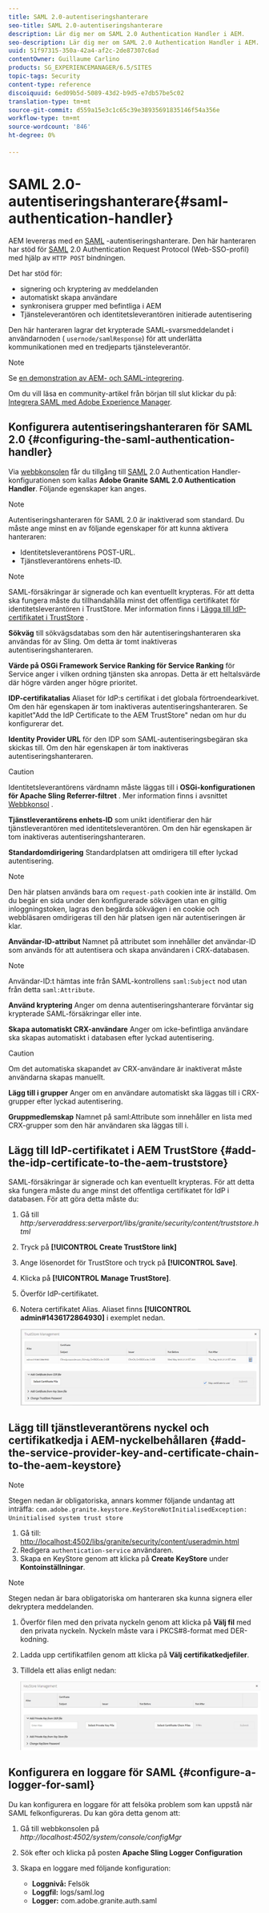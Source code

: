 ```yaml
---
title: SAML 2.0-autentiseringshanterare
seo-title: SAML 2.0-autentiseringshanterare
description: Lär dig mer om SAML 2.0 Authentication Handler i AEM.
seo-description: Lär dig mer om SAML 2.0 Authentication Handler i AEM.
uuid: 51f97315-350a-42a4-af2c-2de87307c6ad
contentOwner: Guillaume Carlino
products: SG_EXPERIENCEMANAGER/6.5/SITES
topic-tags: Security
content-type: reference
discoiquuid: 6ed09b5d-5089-43d2-b9d5-e7db57be5c02
translation-type: tm+mt
source-git-commit: d559a15e3c1c65c39e38935691835146f54a356e
workflow-type: tm+mt
source-wordcount: '846'
ht-degree: 0%

---
```



# SAML 2.0-autentiseringshanterare{#saml-authentication-handler}

AEM levereras med en [SAML](http://saml.xml.org/saml-specifications) -autentiseringshanterare. Den här hanteraren har stöd för [SAML](http://saml.xml.org/saml-specifications) 2.0 Authentication Request Protocol (Web-SSO-profil) med hjälp av `HTTP POST` bindningen.

Det har stöd för:

* signering och kryptering av meddelanden
* automatiskt skapa användare
* synkronisera grupper med befintliga i AEM
* Tjänsteleverantören och identitetsleverantören initierade autentisering

Den här hanteraren lagrar det krypterade SAML-svarsmeddelandet i användarnoden ( `usernode/samlResponse`) för att underlätta kommunikationen med en tredjeparts tjänsteleverantör.

>[!NOTE]
>
>Se [en demonstration av AEM- och SAML-integrering](https://helpx.adobe.com/experience-manager/kb/simple-saml-demo.html).
>
>Om du vill läsa en community-artikel från början till slut klickar du på: [Integrera SAML med Adobe Experience Manager](https://helpx.adobe.com/experience-manager/using/aem63_saml.html).

## Konfigurera autentiseringshanteraren för SAML 2.0 {#configuring-the-saml-authentication-handler}

Via [webbkonsolen](/help/sites-deploying/configuring-osgi.md) får du tillgång till [SAML](http://saml.xml.org/saml-specifications) 2.0 Authentication Handler-konfigurationen som kallas **Adobe Granite SAML 2.0 Authentication Handler**. Följande egenskaper kan anges.

>[!NOTE]
>
>Autentiseringshanteraren för SAML 2.0 är inaktiverad som standard. Du måste ange minst en av följande egenskaper för att kunna aktivera hanteraren:
>
>* Identitetsleverantörens POST-URL.
>* Tjänstleverantörens enhets-ID.
>



>[!NOTE]
>
>SAML-försäkringar är signerade och kan eventuellt krypteras. För att detta ska fungera måste du tillhandahålla minst det offentliga certifikatet för identitetsleverantören i TrustStore. Mer information finns i [Lägga till IdP-certifikatet i TrustStore](/help/sites-administering/saml-2-0-authenticationhandler.md#add-the-idp-certificate-to-the-aem-truststore) .

**Sökväg** till sökvägsdatabas som den här autentiseringshanteraren ska användas för av Sling. Om detta är tomt inaktiveras autentiseringshanteraren.

**Värde på OSGi Framework Service Ranking för Service Ranking** för Service anger i vilken ordning tjänsten ska anropas. Detta är ett heltalsvärde där högre värden anger högre prioritet.

**IDP-certifikatalias** Aliaset för IdP:s certifikat i det globala förtroendearkivet. Om den här egenskapen är tom inaktiveras autentiseringshanteraren. Se kapitlet&quot;Add the IdP Certificate to the AEM TrustStore&quot; nedan om hur du konfigurerar det.

**Identity Provider URL** för den IDP som SAML-autentiseringsbegäran ska skickas till. Om den här egenskapen är tom inaktiveras autentiseringshanteraren.

>[!CAUTION]
>
>Identitetsleverantörens värdnamn måste läggas till i **OSGi-konfigurationen för Apache Sling Referrer-filtret** . Mer information finns i avsnittet [Webbkonsol](/help/sites-deploying/configuring-osgi.md) .

**Tjänstleverantörens enhets-ID** som unikt identifierar den här tjänstleverantören med identitetsleverantören. Om den här egenskapen är tom inaktiveras autentiseringshanteraren.

**Standardomdirigering** Standardplatsen att omdirigera till efter lyckad autentisering.

>[!NOTE]
>
>Den här platsen används bara om `request-path` cookien inte är inställd. Om du begär en sida under den konfigurerade sökvägen utan en giltig inloggningstoken, lagras den begärda sökvägen i en cookie
>och webbläsaren omdirigeras till den här platsen igen när autentiseringen är klar.

**Användar-ID-attribut** Namnet på attributet som innehåller det användar-ID som används för att autentisera och skapa användaren i CRX-databasen.

>[!NOTE]
>
>Användar-ID:t hämtas inte från SAML-kontrollens `saml:Subject` nod utan från detta `saml:Attribute`.

**Använd kryptering** Anger om denna autentiseringshanterare förväntar sig krypterade SAML-försäkringar eller inte.

**Skapa automatiskt CRX-användare** Anger om icke-befintliga användare ska skapas automatiskt i databasen efter lyckad autentisering.

>[!CAUTION]
>
>Om det automatiska skapandet av CRX-användare är inaktiverat måste användarna skapas manuellt.

**Lägg till i grupper** Anger om en användare automatiskt ska läggas till i CRX-grupper efter lyckad autentisering.

**Gruppmedlemskap** Namnet på saml:Attribute som innehåller en lista med CRX-grupper som den här användaren ska läggas till i.

## Lägg till IdP-certifikatet i AEM TrustStore {#add-the-idp-certificate-to-the-aem-truststore}

SAML-försäkringar är signerade och kan eventuellt krypteras. För att detta ska fungera måste du ange minst det offentliga certifikatet för IdP i databasen. För att göra detta måste du:

1. Gå till *http:/serveraddress:serverport/libs/granite/security/content/truststore.html*
1. Tryck på **[!UICONTROL Create TrustStore link]**
1. Ange lösenordet för TrustStore och tryck på **[!UICONTROL Save]**.
1. Klicka på **[!UICONTROL Manage TrustStore]**.
1. Överför IdP-certifikatet.
1. Notera certifikatet Alias. Aliaset finns **[!UICONTROL admin#1436172864930]** i exemplet nedan.

   ![chlimage_1-372](assets/chlimage_1-372.png)

## Lägg till tjänstleverantörens nyckel och certifikatkedja i AEM-nyckelbehållaren {#add-the-service-provider-key-and-certificate-chain-to-the-aem-keystore}

>[!NOTE]
>
>Stegen nedan är obligatoriska, annars kommer följande undantag att inträffa: `com.adobe.granite.keystore.KeyStoreNotInitialisedException: Uninitialised system trust store`

1. Gå till: [http://localhost:4502/libs/granite/security/content/useradmin.html](http://localhost:4502/libs/granite/security/content/useradmin.html)
1. Redigera `authentication-service` användaren.
1. Skapa en KeyStore genom att klicka på **Create KeyStore** under **Kontoinställningar**.

>[!NOTE]
>
>Stegen nedan är bara obligatoriska om hanteraren ska kunna signera eller dekryptera meddelanden.

1. Överför filen med den privata nyckeln genom att klicka på **Välj fil** med den privata nyckeln. Nyckeln måste vara i PKCS#8-format med DER-kodning.
1. Ladda upp certifikatfilen genom att klicka på **Välj certifikatkedjefiler**.
1. Tilldela ett alias enligt nedan:

   ![chlimage_1-373](assets/chlimage_1-373.png)

## Konfigurera en loggare för SAML {#configure-a-logger-for-saml}

Du kan konfigurera en loggare för att felsöka problem som kan uppstå när SAML felkonfigureras. Du kan göra detta genom att:

1. Gå till webbkonsolen på *http://localhost:4502/system/console/configMgr*
1. Sök efter och klicka på posten **Apache Sling Logger Configuration**
1. Skapa en loggare med följande konfiguration:

   * **Loggnivå:** Felsök
   * **Loggfil:** logs/saml.log
   * **Logger:** com.adobe.granite.auth.saml

